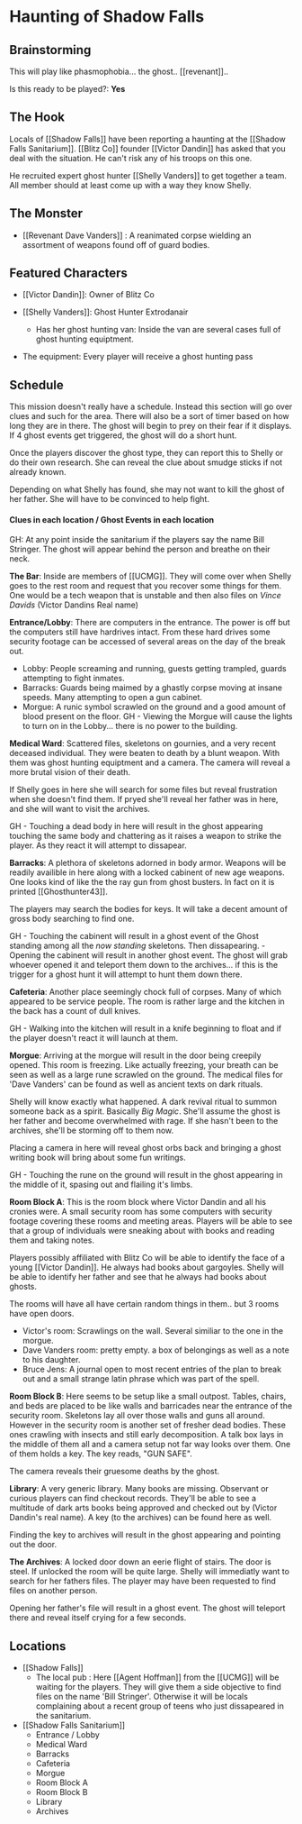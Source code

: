 # Haunting of Shadow Falls
## Brainstorming
This will play like phasmophobia... the ghost.. [[revenant]]..

Is this ready to be played?: **Yes**

## The Hook
Locals of [[Shadow Falls]] have been reporting a haunting at the [[Shadow Falls Sanitarium]]. [[Blitz Co]] founder [[Victor Dandin]] has asked that you deal with the situation. He can't risk any of his troops on this one.

He recruited expert ghost hunter [[Shelly Vanders]] to get together a team. All member should at least come up with a way they know Shelly.

## The Monster
- [[Revenant Dave Vanders]] : A reanimated corpse wielding an assortment of weapons found off of guard bodies. 

## Featured Characters
- [[Victor Dandin]]: Owner of Blitz Co
- [[Shelly Vanders]]: Ghost Hunter Extrodanair
	- Has her ghost hunting van: Inside the van are several cases full of ghost hunting equiptment.

- The equipment: 
	Every player will receive a ghost hunting pass

## Schedule
This mission doesn't really have a schedule. Instead this section will go over clues and such for the area. There will also be a sort of timer based on how long they are in there. The ghost will begin to prey on their fear if it displays. If 4 ghost events get triggered, the ghost will do a short hunt.

Once the players discover the ghost type, they can report this to Shelly or do their own research. She can reveal the clue about smudge sticks if not already known. 

Depending on what Shelly has found, she may not want to kill the ghost of her father. She will have to be convinced to help fight. 

#### Clues in each location / Ghost Events in each location
GH: At any point inside the sanitarium if the players say the name Bill Stringer. The ghost will appear behind the person and breathe on their neck. 

**The Bar**: Inside are members of [[UCMG]]. They will come over when Shelly goes to the rest room and request that you recover some things for them. One would be a tech weapon that is unstable and then also files on *Vince Davids* (Victor Dandins Real name)

**Entrance/Lobby**: There are computers in the entrance. The power is off but the computers still have hardrives intact. From these hard drives some security footage can be accessed of several areas on the day of the break out. 
- Lobby: People screaming and running, guests getting trampled, guards attempting to fight inmates.
- Barracks: Guards being maimed by a ghastly corpse moving at insane speeds. Many attempting to open a gun cabinet.
- Morgue: A runic symbol scrawled on the ground and a good amount of blood present on the floor. GH - Viewing the Morgue will cause the lights to turn on in the Lobby... there is no power to the building.

**Medical Ward**: Scattered files, skeletons on gournies, and a very recent deceased individual. They were beaten to death by a blunt weapon. With them was ghost hunting equiptment and a camera. The camera will reveal a more brutal vision of their death.

If Shelly goes in here she will search for some files but reveal frustration when she doesn't find them. If pryed she'll reveal her father was in here, and she will want to visit the archives.

GH - Touching a dead body in here will result in the ghost appearing touching the same body and chattering as it raises a weapon to strike the player. As they react it will attempt to dissapear.

**Barracks**: A plethora of skeletons adorned in body armor. Weapons will be readily availible in here along with a locked cabinent of new age weapons. One looks kind of like the the ray gun from ghost busters. In fact on it is printed [[Ghosthunter43]]. 

The players may search the bodies for keys. It will take a decent amount of gross body searching to find one.

GH - Touching the cabinent will result in a ghost event of the Ghost standing among all the *now standing* skeletons. Then dissapearing.
	- Opening the cabinent will result in another ghost event. The ghost will grab whoever opened it and teleport them down to the archives... if this is the trigger for a ghost hunt it will attempt to hunt them down there.

**Cafeteria**: Another place seemingly chock full of corpses. Many of which appeared to be service people. The room is rather large and the kitchen in the back has a count of dull knives. 

GH - Walking into the kitchen will result in a knife beginning to float and if the player doesn't react it will launch at them.

**Morgue**: Arriving at the morgue will result in the door being creepily opened. This room is freezing. Like actually freezing, your breath can be seen as well as a large rune scrawled on the ground. The medical files for 'Dave Vanders' can be found as well as ancient texts on dark rituals.

Shelly will know exactly what happened. A dark revival ritual to summon someone back as a spirit. Basically *Big Magic*. She'll assume the ghost is her father and become overwhelmed with rage. If she hasn't been to the archives, she'll be storming off to them now.

Placing a camera in here will reveal ghost orbs back and bringing a ghost writing book will bring about some fun writings.

GH - Touching the rune on the ground will result in the ghost appearing in the middle of it, spasing out and flailing it's limbs.

**Room Block A**: This is the room block where Victor Dandin and all his cronies were. A small security room has some computers with security footage covering these rooms and meeting areas. Players will be able to see that a group of individuals were sneaking about with books and reading them and taking notes.

Players possibly affiliated with Blitz Co will be able to identify the face of a young [[Victor Dandin]]. He always had books about gargoyles. Shelly will be able to identify her father and see that he always had books about ghosts.

The rooms will have all have certain random things in them.. but 3 rooms have open doors. 
- Victor's room: Scrawlings on the wall. Several similiar to the one in the morgue.
- Dave Vanders room: pretty empty. a box of belongings as well as a note to his daughter.
- Bruce Jens: A journal open to most recent entries of the plan to break out and a small strange latin phrase which was part of the spell. 

**Room Block B**: Here seems to be setup like a small outpost. Tables, chairs, and beds are placed to be like walls and barricades near the entrance of the security room. Skeletons lay all over those walls and guns all around. However in the security room is another set of fresher dead bodies. These ones crawling with insects and still early decomposition. A talk box lays in the middle of them all and a camera setup not far way looks over them. One of them holds a key. The key reads, "GUN SAFE".

The camera reveals their gruesome deaths by the ghost.

**Library**: A very generic library. Many books are missing. Observant or curious players can find checkout records. They'll be able to see a multitude of dark arts books being approved and checked out by (Victor Dandin's real name). A key (to the archives) can be found here as well.

Finding the key to archives will result in the ghost appearing and pointing out the door. 

**The Archives**: A locked door down an eerie flight of stairs. The door is steel. If unlocked the room will be quite large. Shelly will immediatly want to search for her fathers files. The player may have been requested to find files on another person.

Opening her father's file will result in a ghost event. The ghost will teleport there and reveal itself crying for a few seconds.
## Locations
- [[Shadow Falls]]
	- The local pub : Here [[Agent Hoffman]] from the [[UCMG]] will be waiting for the players. They will give them a side objective to find files on the name 'Bill Stringer'. Otherwise it will be locals complaining about a recent group of teens who just dissapeared in the sanitarium. 
- [[Shadow Falls Sanitarium]]
	- Entrance / Lobby
	- Medical Ward
	- Barracks
	- Cafeteria
	- Morgue
	- Room Block A
	- Room Block B
	- Library
	- Archives
	
